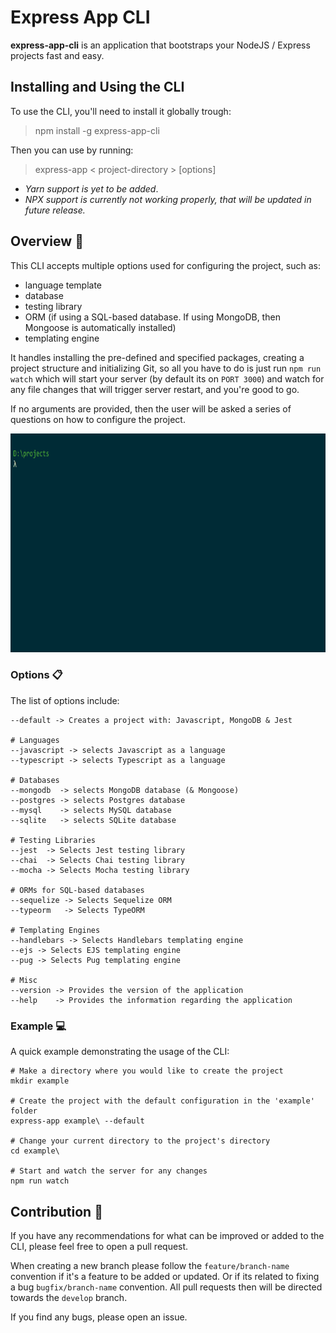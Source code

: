 # Express App CLI

**express-app-cli** is an application that bootstraps your NodeJS / Express projects fast and easy.

## Installing and Using the CLI

To use the CLI, you'll need to install it globally trough:
> npm install -g express-app-cli

Then you can use by running:
> express-app < project-directory > [options]

- *Yarn support is yet to be added*.
- *NPX support is currently not working properly, that will be updated in future release.*

## Overview :eyes:

This CLI accepts multiple options used for configuring the project, such as:
- language template
- database
- testing library
- ORM (if using a SQL-based database. If using MongoDB, then Mongoose is automatically installed)
- templating engine

It handles installing the pre-defined and specified packages, creating a project structure and initializing Git, so all you have to do is just run `npm run watch` which will start your server (by default its on `PORT 3000`) and watch for any file changes that will trigger server restart, and you're good to go.

If no arguments are provided, then the user will be asked a series of questions on how to configure the project.

<p align='center'>
    <img src='./example.gif' width='750' height="350" alt='Example'>
</p>

### Options :clipboard:

The list of options include:

    --default -> Creates a project with: Javascript, MongoDB & Jest

    # Languages
    --javascript -> selects Javascript as a language
    --typescript -> selects Typescript as a language

    # Databases
    --mongodb  -> selects MongoDB database (& Mongoose)
    --postgres -> selects Postgres database
    --mysql    -> selects MySQL database
    --sqlite   -> selects SQLite database

    # Testing Libraries
    --jest  -> Selects Jest testing library
    --chai  -> Selects Chai testing library
    --mocha -> Selects Mocha testing library

    # ORMs for SQL-based databases
    --sequelize -> Selects Sequelize ORM
    --typeorm   -> Selects TypeORM 

    # Templating Engines
    --handlebars -> Selects Handlebars templating engine
    --ejs -> Selects EJS templating engine
    --pug -> Selects Pug templating engine

    # Misc
    --version -> Provides the version of the application
    --help    -> Provides the information regarding the application

### Example :computer:

A quick example demonstrating the usage of the CLI:

    # Make a directory where you would like to create the project
    mkdir example

    # Create the project with the default configuration in the 'example' folder
    express-app example\ --default

    # Change your current directory to the project's directory 
    cd example\

    # Start and watch the server for any changes
    npm run watch


## Contribution :construction_worker:
If you have any recommendations for what can be improved or added to the CLI, please feel free to open a pull request.

When creating a new branch please follow the `feature/branch-name` convention if it's a feature to be added or updated. Or if its related to fixing a bug `bugfix/branch-name` convention. All pull requests then will be directed towards the `develop` branch.

If you find any bugs, please open an issue.
